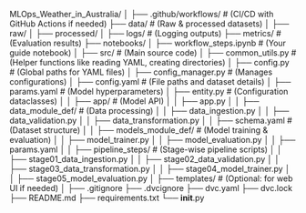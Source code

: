 MLOps_Weather_in_Australia/
│
├── .github/workflows/        # (CI/CD with GitHub Actions if needed)
├── data/                     # (Raw & processed datasets)
│   ├── raw/
│   ├── processed/
│
├── logs/                     # (Logging outputs)
├── metrics/                  # (Evaluation results)
├── notebooks/
│   ├── workflow_steps.ipynb  # (Your guide notebook)
│
├── src/                      # (Main source code)
│   ├── common_utils.py       # (Helper functions like reading YAML, creating directories)
│   ├── config.py             # (Global paths for YAML files)
│   ├── config_manager.py     # (Manages configurations)
│   ├── config.yaml           # (File paths and dataset details)
│   ├── params.yaml           # (Model hyperparameters)
│   ├── entity.py             # (Configuration dataclasses)
│
│   ├── app/                  # (Model API)
│   │   ├── app.py
│
│   ├── data_module_def/      # (Data processing)
│   │   ├── data_ingestion.py
│   │   ├── data_validation.py
│   │   ├── data_transformation.py
│   │   ├── schema.yaml       # (Dataset structure)
│
│   ├── models_module_def/    # (Model training & evaluation)
│   │   ├── model_trainer.py
│   │   ├── model_evaluation.py
│   │   ├── params.yaml
│
│   ├── pipeline_steps/       # (Stage-wise pipeline scripts)
│   │   ├── stage01_data_ingestion.py
│   │   ├── stage02_data_validation.py
│   │   ├── stage03_data_transformation.py
│   │   ├── stage04_model_trainer.py
│   │   ├── stage05_model_evaluation.py
│
├── templates/                # (Optional: for web UI if needed)
│
├── .gitignore
├── .dvcignore
├── dvc.yaml
├── dvc.lock
├── README.md
├── requirements.txt
└── __init__.py
